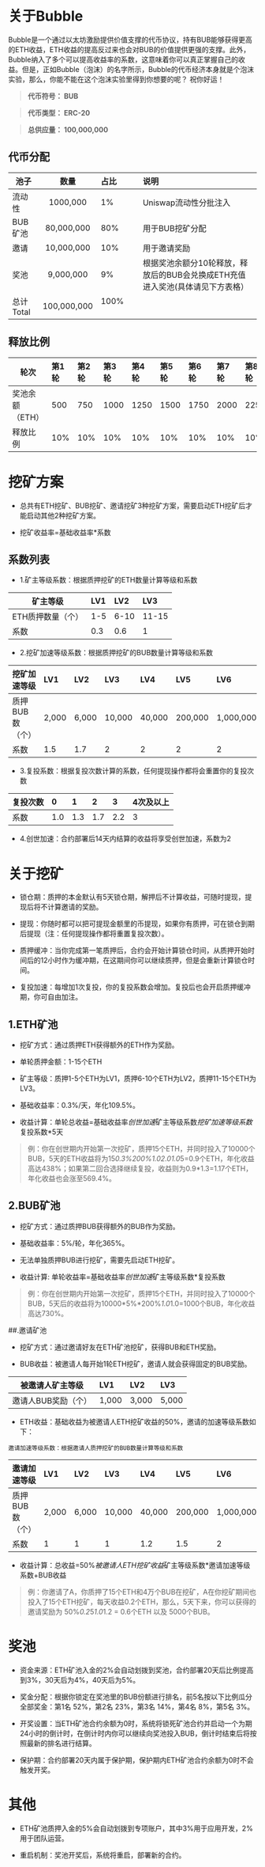 # 关于Bubble

Bubble是一个通过以太坊激励提供价值支撑的代币协议，持有BUB能够获得更高的ETH收益，ETH收益的提高反过来也会对BUB的价值提供更强的支撑。此外，Bubble纳入了多个可以提高收益率的系数，这意味着你可以真正掌握自己的收益。但是，正如Bubble（泡沫）的名字所示，Bubble的代币经济本身就是个泡沫实验，那么，你能不能在这个泡沫实验里得到你想要的呢？
祝你好运！


> **代币符号： BUB**

> **代币类型： ERC-20**

> **总供应量： 100,000,000**


## 代币分配 

池子|数量|占比|说明
---|:--:|:--|:--
流动性|1000,000|1%|Uniswap流动性分批注入
BUB矿池|80,000,000|80%|用于BUB挖矿分配
邀请|10,000,000|10%|用于邀请奖励
奖池|9,000,000|9%|根据奖池余额分10轮释放，释放后的BUB会兑换成ETH充值进入奖池(具体请见下方表格）
总计Total|100,000,000|100%            

## 释放比例

轮次|第1轮|第2轮|第3轮|第4轮|第5轮|第6轮|第7轮|第8轮|第9轮|第10轮
---|:--|:--|:--|:--|:--|:--|:--|:--|:--|:--
奖池余额（ETH）|500|750|1000|1250|1500|1750|2000|2250|2500|2750
释放比例|10%|10%|10%|10%|10%|10%|10%|10%|10%|10%


# 挖矿方案

* 总共有ETH挖矿、BUB挖矿、邀请挖矿3种挖矿方案，需要启动ETH挖矿后才能启动其他2种挖矿方案。

* 挖矿收益率=基础收益率*系数 

## 系数列表 

* 1.矿主等级系数：根据质押挖矿的ETH数量计算等级和系数 


矿主等级|LV1|LV2|LV3
---|:--|:--|:--
ETH质押数量（个）|1-5|6-10|11-15
系数|0.3|0.6|1


* 2.挖矿加速等级系数：根据质押挖矿的BUB数量计算等级和系数


挖矿加速等级|LV1|LV2|LV3|LV4|LV5|LV6
---|:--|:--|:--|:--|:--|:--
质押BUB数（个）|2,000|6,000|10,000|40,000|200,000|1,000,000
系数|1.5|1.7|2|2|2|2


* 3.复投系数：根据复投次数计算的系数，任何提现操作都将会重置你的复投次数 

复投次数|0|1|2|3|4次及以上
---|:--|:--|:--|:--|:--
系数|1.0|1.3|1.7|2.2|3


* 4.创世加速：合约部署后14天内结算的收益将享受创世加速，系数为2



# 关于挖矿
* 锁仓期：质押的本金默认有5天锁仓期，解押后不计算收益，可随时提现，提现后将不计算邀请的奖励。


* 提现：你随时都可以把可提现金额里的币提现，如果你有质押，可在锁仓到期后提现（注：任何提现操作都将重置复投次数）。

* 质押缓冲：当你完成第一笔质押后，合约会开始计算锁仓时间，从质押开始时间后的12小时作为缓冲期，在这期间你可以继续质押，但是会重新计算锁仓时间。

* 复投加速：每增加1次复投，你的复投系数会增加。复投后也会开启质押缓冲期，你可自由加注。 

## 1.ETH矿池

* 挖矿方式：通过质押ETH获得额外的ETH作为奖励。


* 单轮质押金额：1-15个ETH


* 矿主等级：质押1-5个ETH为LV1，质押6-10个ETH为LV2，质押11-15个ETH为LV3。


* 基础收益率：0.3%/天，年化109.5%。


* 收益计算：单轮总收益=基础收益率*创世加速*矿主等级系数*挖矿加速等级系数*复投系数*5天

> 例：你在创世期内开始第一次挖矿，质押15个ETH，并同时投入了10000个BUB，5天的ETH收益将为15*0.3%*200%*1.0*2.0*1.0*5=0.9个ETH，年化收益高达438%；如果第二回合选择继续复投，收益则为0.9*1.3=1.17个ETH，年化收益也会涨至569.4%。

## 2.BUB矿池
* 挖矿方式：通过质押BUB获得额外的BUB作为奖励。


* 基础收益率：5%/轮，年化365%。


* 无法单独质押BUB进行挖矿，需要先启动ETH挖矿。


* 收益计算: 单轮收益率=基础收益率*创世加速*矿主等级系数*复投系数

> 例：你在创世期内开始第一次挖矿，质押15个ETH，并同时投入了10000个BUB，5天后的收益将为10000*5%*200%*1.0*1.0=1000个BUB，年化收益高达730%。

##.邀请矿池

* 挖矿方式：通过邀请好友在ETH矿池挖矿，获得BUB和ETH奖励。 

* BUB收益：被邀请人每开始1轮ETH挖矿，邀请人就会获得固定的BUB奖励。 


被邀请人矿主等级|LV1|LV2|LV3
---|:--|:--|:--
邀请人BUB奖励（个）|1,000|3,000|5,000

* ETH收益：基础收益为被邀请人ETH挖矿收益的50%，邀请的加速等级系数如下：
 

`邀请加速等级系数：根据邀请人质押挖矿的BUB数量计算等级和系数`

邀请加速等级|LV1|LV2|LV3|LV4|LV5|LV6
---|:--|:--|:--|:--|:--|:--
质押BUB数（个）|2,000|6,000|10,000|40,000|200,000|1,000,000
系数|1|1|1|1.2|1.5|2

* 收益计算：总收益=50%*被邀请人ETH挖矿收益*矿主等级系数*邀请加速等级系数+BUB收益

> 例：你邀请了A，你质押了15个ETH和4万个BUB在挖矿，A在你挖矿期间也投入了15个ETH挖矿，每天收益0.2个ETH，那么，5天下来，你可以获得的邀请奖励为 50%*0.2*5*1.0*1.2 = 0.6个ETH 以及 5000个BUB。

# 奖池 
* 资金来源：ETH矿池入金的2%会自动划拨到奖池，合约部署20天后比例提高到3%，30天后为4%，40天后为5%。


* 奖金分配：根据你锁定在奖池里的BUB份额进行排名，前5名按以下比例瓜分全部奖金：第1名 52%，第2名 23%，第3名 14%，第4名 8%，第5名 3%。


* 开奖设置：当ETH矿池合约余额为0时，系统将锁死矿池合约并启动一个为期24小时的倒计时，在倒计时内你可以继续向奖池投入BUB，倒计时结束后将按照最新的排名进行结算。


* 保护期：合约部署20天内属于保护期，保护期内ETH矿池合约余额为0时不会触发开奖。 

# 其他
* ETH矿池质押入金的5%会自动划拨到专项账户，其中3%用于应用开发，2%用于团队运营。

* 重启机制：奖池开奖后，系统将重启，部署新的合约。 









